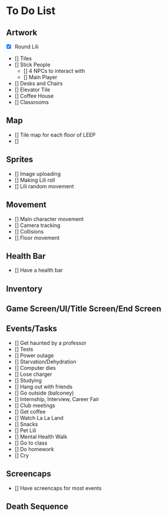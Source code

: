 # To Do List

## Artwork

- [x] Round Lili
- [] Tiles
- [] Stick People
    - [] 4 NPCs to interact with
    - [] Main Player
- [] Desks and Chairs
- [] Elevator Tile
- [] Coffee House
- [] Classrooms


## Map
- [] Tile map for each floor of LEEP
- [] 

## Sprites
- [] Image uploading
- [] Making Lili roll
- [] Lili random movement


## Movement
- [] Main character movement
- [] Camera tracking
- [] Collisions
- [] Floor movement



## Health Bar
- [] Have a health bar


## Inventory



## Game Screen/UI/Title Screen/End Screen



## Events/Tasks
 - [] Get haunted by a professor
 - [] Tests
 - [] Power outage
 - [] Starvation/Dehydration
 - [] Computer dies
 - [] Lose charger
 - [] Studying
 - [] Hang out with friends
 - [] Go outside (balconey)
 - [] Internship, Interview, Career Fair
 - [] Club meetings
 - [] Get coffee
 - [] Watch La La Land
 - [] Snacks
 - [] Pet Lili
 - [] Mental Health Walk
 - [] Go to class
 - [] Do homework
 - [] Cry

## Screencaps
 - [] Have screencaps for most events


## Death Sequence







